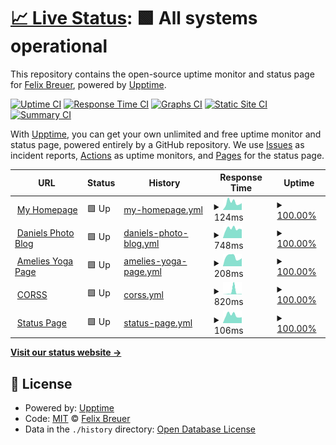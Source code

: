# [📈 Live Status](https://breuer.dev): <!--live status--> **🟩 All systems operational**

This repository contains the open-source uptime monitor and status page for [Felix Breuer](https://breuer.dev), powered by [Upptime](https://github.com/upptime/upptime).

[![Uptime CI](https://github.com/breuerfelix/upptime/workflows/Uptime%20CI/badge.svg)](https://github.com/breuerfelix/upptime/actions?query=workflow%3A%22Uptime+CI%22)
[![Response Time CI](https://github.com/breuerfelix/upptime/workflows/Response%20Time%20CI/badge.svg)](https://github.com/breuerfelix/upptime/actions?query=workflow%3A%22Response+Time+CI%22)
[![Graphs CI](https://github.com/breuerfelix/upptime/workflows/Graphs%20CI/badge.svg)](https://github.com/breuerfelix/upptime/actions?query=workflow%3A%22Graphs+CI%22)
[![Static Site CI](https://github.com/breuerfelix/upptime/workflows/Static%20Site%20CI/badge.svg)](https://github.com/breuerfelix/upptime/actions?query=workflow%3A%22Static+Site+CI%22)
[![Summary CI](https://github.com/breuerfelix/upptime/workflows/Summary%20CI/badge.svg)](https://github.com/breuerfelix/upptime/actions?query=workflow%3A%22Summary+CI%22)

With [Upptime](https://upptime.js.org), you can get your own unlimited and free uptime monitor and status page, powered entirely by a GitHub repository. We use [Issues](https://github.com/breuerfelix/upptime/issues) as incident reports, [Actions](https://github.com/breuerfelix/upptime/actions) as uptime monitors, and [Pages](https://breuer.dev) for the status page.

<!--start: status pages-->
<!-- This summary is generated by Upptime (https://github.com/upptime/upptime) -->
<!-- Do not edit this manually, your changes will be overwritten -->
<!-- prettier-ignore -->
| URL | Status | History | Response Time | Uptime |
| --- | ------ | ------- | ------------- | ------ |
| <img alt="" src="https://icons.duckduckgo.com/ip3/breuer.dev.ico" height="13"> [My Homepage](https://breuer.dev) | 🟩 Up | [my-homepage.yml](https://github.com/breuerfelix/upptime/commits/HEAD/history/my-homepage.yml) | <details><summary><img alt="Response time graph" src="./graphs/my-homepage/response-time-week.png" height="20"> 124ms</summary><br><a href="https://status.breuer.dev/history/my-homepage"><img alt="Response time 116" src="https://img.shields.io/endpoint?url=https%3A%2F%2Fraw.githubusercontent.com%2Fbreuerfelix%2Fupptime%2FHEAD%2Fapi%2Fmy-homepage%2Fresponse-time.json"></a><br><a href="https://status.breuer.dev/history/my-homepage"><img alt="24-hour response time 115" src="https://img.shields.io/endpoint?url=https%3A%2F%2Fraw.githubusercontent.com%2Fbreuerfelix%2Fupptime%2FHEAD%2Fapi%2Fmy-homepage%2Fresponse-time-day.json"></a><br><a href="https://status.breuer.dev/history/my-homepage"><img alt="7-day response time 124" src="https://img.shields.io/endpoint?url=https%3A%2F%2Fraw.githubusercontent.com%2Fbreuerfelix%2Fupptime%2FHEAD%2Fapi%2Fmy-homepage%2Fresponse-time-week.json"></a><br><a href="https://status.breuer.dev/history/my-homepage"><img alt="30-day response time 128" src="https://img.shields.io/endpoint?url=https%3A%2F%2Fraw.githubusercontent.com%2Fbreuerfelix%2Fupptime%2FHEAD%2Fapi%2Fmy-homepage%2Fresponse-time-month.json"></a><br><a href="https://status.breuer.dev/history/my-homepage"><img alt="1-year response time 116" src="https://img.shields.io/endpoint?url=https%3A%2F%2Fraw.githubusercontent.com%2Fbreuerfelix%2Fupptime%2FHEAD%2Fapi%2Fmy-homepage%2Fresponse-time-year.json"></a></details> | <details><summary><a href="https://status.breuer.dev/history/my-homepage">100.00%</a></summary><a href="https://status.breuer.dev/history/my-homepage"><img alt="All-time uptime 100.00%" src="https://img.shields.io/endpoint?url=https%3A%2F%2Fraw.githubusercontent.com%2Fbreuerfelix%2Fupptime%2FHEAD%2Fapi%2Fmy-homepage%2Fuptime.json"></a><br><a href="https://status.breuer.dev/history/my-homepage"><img alt="24-hour uptime 100.00%" src="https://img.shields.io/endpoint?url=https%3A%2F%2Fraw.githubusercontent.com%2Fbreuerfelix%2Fupptime%2FHEAD%2Fapi%2Fmy-homepage%2Fuptime-day.json"></a><br><a href="https://status.breuer.dev/history/my-homepage"><img alt="7-day uptime 100.00%" src="https://img.shields.io/endpoint?url=https%3A%2F%2Fraw.githubusercontent.com%2Fbreuerfelix%2Fupptime%2FHEAD%2Fapi%2Fmy-homepage%2Fuptime-week.json"></a><br><a href="https://status.breuer.dev/history/my-homepage"><img alt="30-day uptime 100.00%" src="https://img.shields.io/endpoint?url=https%3A%2F%2Fraw.githubusercontent.com%2Fbreuerfelix%2Fupptime%2FHEAD%2Fapi%2Fmy-homepage%2Fuptime-month.json"></a><br><a href="https://status.breuer.dev/history/my-homepage"><img alt="1-year uptime 100.00%" src="https://img.shields.io/endpoint?url=https%3A%2F%2Fraw.githubusercontent.com%2Fbreuerfelix%2Fupptime%2FHEAD%2Fapi%2Fmy-homepage%2Fuptime-year.json"></a></details>
| <img alt="" src="https://icons.duckduckgo.com/ip3/danielkueffler.de.ico" height="13"> [Daniels Photo Blog](https://danielkueffler.de) | 🟩 Up | [daniels-photo-blog.yml](https://github.com/breuerfelix/upptime/commits/HEAD/history/daniels-photo-blog.yml) | <details><summary><img alt="Response time graph" src="./graphs/daniels-photo-blog/response-time-week.png" height="20"> 748ms</summary><br><a href="https://status.breuer.dev/history/daniels-photo-blog"><img alt="Response time 729" src="https://img.shields.io/endpoint?url=https%3A%2F%2Fraw.githubusercontent.com%2Fbreuerfelix%2Fupptime%2FHEAD%2Fapi%2Fdaniels-photo-blog%2Fresponse-time.json"></a><br><a href="https://status.breuer.dev/history/daniels-photo-blog"><img alt="24-hour response time 623" src="https://img.shields.io/endpoint?url=https%3A%2F%2Fraw.githubusercontent.com%2Fbreuerfelix%2Fupptime%2FHEAD%2Fapi%2Fdaniels-photo-blog%2Fresponse-time-day.json"></a><br><a href="https://status.breuer.dev/history/daniels-photo-blog"><img alt="7-day response time 748" src="https://img.shields.io/endpoint?url=https%3A%2F%2Fraw.githubusercontent.com%2Fbreuerfelix%2Fupptime%2FHEAD%2Fapi%2Fdaniels-photo-blog%2Fresponse-time-week.json"></a><br><a href="https://status.breuer.dev/history/daniels-photo-blog"><img alt="30-day response time 751" src="https://img.shields.io/endpoint?url=https%3A%2F%2Fraw.githubusercontent.com%2Fbreuerfelix%2Fupptime%2FHEAD%2Fapi%2Fdaniels-photo-blog%2Fresponse-time-month.json"></a><br><a href="https://status.breuer.dev/history/daniels-photo-blog"><img alt="1-year response time 729" src="https://img.shields.io/endpoint?url=https%3A%2F%2Fraw.githubusercontent.com%2Fbreuerfelix%2Fupptime%2FHEAD%2Fapi%2Fdaniels-photo-blog%2Fresponse-time-year.json"></a></details> | <details><summary><a href="https://status.breuer.dev/history/daniels-photo-blog">100.00%</a></summary><a href="https://status.breuer.dev/history/daniels-photo-blog"><img alt="All-time uptime 99.00%" src="https://img.shields.io/endpoint?url=https%3A%2F%2Fraw.githubusercontent.com%2Fbreuerfelix%2Fupptime%2FHEAD%2Fapi%2Fdaniels-photo-blog%2Fuptime.json"></a><br><a href="https://status.breuer.dev/history/daniels-photo-blog"><img alt="24-hour uptime 100.00%" src="https://img.shields.io/endpoint?url=https%3A%2F%2Fraw.githubusercontent.com%2Fbreuerfelix%2Fupptime%2FHEAD%2Fapi%2Fdaniels-photo-blog%2Fuptime-day.json"></a><br><a href="https://status.breuer.dev/history/daniels-photo-blog"><img alt="7-day uptime 100.00%" src="https://img.shields.io/endpoint?url=https%3A%2F%2Fraw.githubusercontent.com%2Fbreuerfelix%2Fupptime%2FHEAD%2Fapi%2Fdaniels-photo-blog%2Fuptime-week.json"></a><br><a href="https://status.breuer.dev/history/daniels-photo-blog"><img alt="30-day uptime 100.00%" src="https://img.shields.io/endpoint?url=https%3A%2F%2Fraw.githubusercontent.com%2Fbreuerfelix%2Fupptime%2FHEAD%2Fapi%2Fdaniels-photo-blog%2Fuptime-month.json"></a><br><a href="https://status.breuer.dev/history/daniels-photo-blog"><img alt="1-year uptime 99.00%" src="https://img.shields.io/endpoint?url=https%3A%2F%2Fraw.githubusercontent.com%2Fbreuerfelix%2Fupptime%2FHEAD%2Fapi%2Fdaniels-photo-blog%2Fuptime-year.json"></a></details>
| <img alt="" src="https://icons.duckduckgo.com/ip3/yoga-amelie.de.ico" height="13"> [Amelies Yoga Page](https://yoga-amelie.de) | 🟩 Up | [amelies-yoga-page.yml](https://github.com/breuerfelix/upptime/commits/HEAD/history/amelies-yoga-page.yml) | <details><summary><img alt="Response time graph" src="./graphs/amelies-yoga-page/response-time-week.png" height="20"> 208ms</summary><br><a href="https://status.breuer.dev/history/amelies-yoga-page"><img alt="Response time 192" src="https://img.shields.io/endpoint?url=https%3A%2F%2Fraw.githubusercontent.com%2Fbreuerfelix%2Fupptime%2FHEAD%2Fapi%2Famelies-yoga-page%2Fresponse-time.json"></a><br><a href="https://status.breuer.dev/history/amelies-yoga-page"><img alt="24-hour response time 140" src="https://img.shields.io/endpoint?url=https%3A%2F%2Fraw.githubusercontent.com%2Fbreuerfelix%2Fupptime%2FHEAD%2Fapi%2Famelies-yoga-page%2Fresponse-time-day.json"></a><br><a href="https://status.breuer.dev/history/amelies-yoga-page"><img alt="7-day response time 208" src="https://img.shields.io/endpoint?url=https%3A%2F%2Fraw.githubusercontent.com%2Fbreuerfelix%2Fupptime%2FHEAD%2Fapi%2Famelies-yoga-page%2Fresponse-time-week.json"></a><br><a href="https://status.breuer.dev/history/amelies-yoga-page"><img alt="30-day response time 215" src="https://img.shields.io/endpoint?url=https%3A%2F%2Fraw.githubusercontent.com%2Fbreuerfelix%2Fupptime%2FHEAD%2Fapi%2Famelies-yoga-page%2Fresponse-time-month.json"></a><br><a href="https://status.breuer.dev/history/amelies-yoga-page"><img alt="1-year response time 192" src="https://img.shields.io/endpoint?url=https%3A%2F%2Fraw.githubusercontent.com%2Fbreuerfelix%2Fupptime%2FHEAD%2Fapi%2Famelies-yoga-page%2Fresponse-time-year.json"></a></details> | <details><summary><a href="https://status.breuer.dev/history/amelies-yoga-page">100.00%</a></summary><a href="https://status.breuer.dev/history/amelies-yoga-page"><img alt="All-time uptime 100.00%" src="https://img.shields.io/endpoint?url=https%3A%2F%2Fraw.githubusercontent.com%2Fbreuerfelix%2Fupptime%2FHEAD%2Fapi%2Famelies-yoga-page%2Fuptime.json"></a><br><a href="https://status.breuer.dev/history/amelies-yoga-page"><img alt="24-hour uptime 100.00%" src="https://img.shields.io/endpoint?url=https%3A%2F%2Fraw.githubusercontent.com%2Fbreuerfelix%2Fupptime%2FHEAD%2Fapi%2Famelies-yoga-page%2Fuptime-day.json"></a><br><a href="https://status.breuer.dev/history/amelies-yoga-page"><img alt="7-day uptime 100.00%" src="https://img.shields.io/endpoint?url=https%3A%2F%2Fraw.githubusercontent.com%2Fbreuerfelix%2Fupptime%2FHEAD%2Fapi%2Famelies-yoga-page%2Fuptime-week.json"></a><br><a href="https://status.breuer.dev/history/amelies-yoga-page"><img alt="30-day uptime 100.00%" src="https://img.shields.io/endpoint?url=https%3A%2F%2Fraw.githubusercontent.com%2Fbreuerfelix%2Fupptime%2FHEAD%2Fapi%2Famelies-yoga-page%2Fuptime-month.json"></a><br><a href="https://status.breuer.dev/history/amelies-yoga-page"><img alt="1-year uptime 100.00%" src="https://img.shields.io/endpoint?url=https%3A%2F%2Fraw.githubusercontent.com%2Fbreuerfelix%2Fupptime%2FHEAD%2Fapi%2Famelies-yoga-page%2Fuptime-year.json"></a></details>
| <img alt="" src="https://icons.duckduckgo.com/ip3/corss.breuer.dev.ico" height="13"> [CORSS](https://corss.breuer.dev) | 🟩 Up | [corss.yml](https://github.com/breuerfelix/upptime/commits/HEAD/history/corss.yml) | <details><summary><img alt="Response time graph" src="./graphs/corss/response-time-week.png" height="20"> 820ms</summary><br><a href="https://status.breuer.dev/history/corss"><img alt="Response time 264" src="https://img.shields.io/endpoint?url=https%3A%2F%2Fraw.githubusercontent.com%2Fbreuerfelix%2Fupptime%2FHEAD%2Fapi%2Fcorss%2Fresponse-time.json"></a><br><a href="https://status.breuer.dev/history/corss"><img alt="24-hour response time 68" src="https://img.shields.io/endpoint?url=https%3A%2F%2Fraw.githubusercontent.com%2Fbreuerfelix%2Fupptime%2FHEAD%2Fapi%2Fcorss%2Fresponse-time-day.json"></a><br><a href="https://status.breuer.dev/history/corss"><img alt="7-day response time 820" src="https://img.shields.io/endpoint?url=https%3A%2F%2Fraw.githubusercontent.com%2Fbreuerfelix%2Fupptime%2FHEAD%2Fapi%2Fcorss%2Fresponse-time-week.json"></a><br><a href="https://status.breuer.dev/history/corss"><img alt="30-day response time 302" src="https://img.shields.io/endpoint?url=https%3A%2F%2Fraw.githubusercontent.com%2Fbreuerfelix%2Fupptime%2FHEAD%2Fapi%2Fcorss%2Fresponse-time-month.json"></a><br><a href="https://status.breuer.dev/history/corss"><img alt="1-year response time 264" src="https://img.shields.io/endpoint?url=https%3A%2F%2Fraw.githubusercontent.com%2Fbreuerfelix%2Fupptime%2FHEAD%2Fapi%2Fcorss%2Fresponse-time-year.json"></a></details> | <details><summary><a href="https://status.breuer.dev/history/corss">100.00%</a></summary><a href="https://status.breuer.dev/history/corss"><img alt="All-time uptime 100.00%" src="https://img.shields.io/endpoint?url=https%3A%2F%2Fraw.githubusercontent.com%2Fbreuerfelix%2Fupptime%2FHEAD%2Fapi%2Fcorss%2Fuptime.json"></a><br><a href="https://status.breuer.dev/history/corss"><img alt="24-hour uptime 100.00%" src="https://img.shields.io/endpoint?url=https%3A%2F%2Fraw.githubusercontent.com%2Fbreuerfelix%2Fupptime%2FHEAD%2Fapi%2Fcorss%2Fuptime-day.json"></a><br><a href="https://status.breuer.dev/history/corss"><img alt="7-day uptime 100.00%" src="https://img.shields.io/endpoint?url=https%3A%2F%2Fraw.githubusercontent.com%2Fbreuerfelix%2Fupptime%2FHEAD%2Fapi%2Fcorss%2Fuptime-week.json"></a><br><a href="https://status.breuer.dev/history/corss"><img alt="30-day uptime 100.00%" src="https://img.shields.io/endpoint?url=https%3A%2F%2Fraw.githubusercontent.com%2Fbreuerfelix%2Fupptime%2FHEAD%2Fapi%2Fcorss%2Fuptime-month.json"></a><br><a href="https://status.breuer.dev/history/corss"><img alt="1-year uptime 100.00%" src="https://img.shields.io/endpoint?url=https%3A%2F%2Fraw.githubusercontent.com%2Fbreuerfelix%2Fupptime%2FHEAD%2Fapi%2Fcorss%2Fuptime-year.json"></a></details>
| <img alt="" src="https://icons.duckduckgo.com/ip3/status.breuer.dev.ico" height="13"> [Status Page](https://status.breuer.dev) | 🟩 Up | [status-page.yml](https://github.com/breuerfelix/upptime/commits/HEAD/history/status-page.yml) | <details><summary><img alt="Response time graph" src="./graphs/status-page/response-time-week.png" height="20"> 106ms</summary><br><a href="https://status.breuer.dev/history/status-page"><img alt="Response time 122" src="https://img.shields.io/endpoint?url=https%3A%2F%2Fraw.githubusercontent.com%2Fbreuerfelix%2Fupptime%2FHEAD%2Fapi%2Fstatus-page%2Fresponse-time.json"></a><br><a href="https://status.breuer.dev/history/status-page"><img alt="24-hour response time 66" src="https://img.shields.io/endpoint?url=https%3A%2F%2Fraw.githubusercontent.com%2Fbreuerfelix%2Fupptime%2FHEAD%2Fapi%2Fstatus-page%2Fresponse-time-day.json"></a><br><a href="https://status.breuer.dev/history/status-page"><img alt="7-day response time 106" src="https://img.shields.io/endpoint?url=https%3A%2F%2Fraw.githubusercontent.com%2Fbreuerfelix%2Fupptime%2FHEAD%2Fapi%2Fstatus-page%2Fresponse-time-week.json"></a><br><a href="https://status.breuer.dev/history/status-page"><img alt="30-day response time 131" src="https://img.shields.io/endpoint?url=https%3A%2F%2Fraw.githubusercontent.com%2Fbreuerfelix%2Fupptime%2FHEAD%2Fapi%2Fstatus-page%2Fresponse-time-month.json"></a><br><a href="https://status.breuer.dev/history/status-page"><img alt="1-year response time 122" src="https://img.shields.io/endpoint?url=https%3A%2F%2Fraw.githubusercontent.com%2Fbreuerfelix%2Fupptime%2FHEAD%2Fapi%2Fstatus-page%2Fresponse-time-year.json"></a></details> | <details><summary><a href="https://status.breuer.dev/history/status-page">100.00%</a></summary><a href="https://status.breuer.dev/history/status-page"><img alt="All-time uptime 100.00%" src="https://img.shields.io/endpoint?url=https%3A%2F%2Fraw.githubusercontent.com%2Fbreuerfelix%2Fupptime%2FHEAD%2Fapi%2Fstatus-page%2Fuptime.json"></a><br><a href="https://status.breuer.dev/history/status-page"><img alt="24-hour uptime 100.00%" src="https://img.shields.io/endpoint?url=https%3A%2F%2Fraw.githubusercontent.com%2Fbreuerfelix%2Fupptime%2FHEAD%2Fapi%2Fstatus-page%2Fuptime-day.json"></a><br><a href="https://status.breuer.dev/history/status-page"><img alt="7-day uptime 100.00%" src="https://img.shields.io/endpoint?url=https%3A%2F%2Fraw.githubusercontent.com%2Fbreuerfelix%2Fupptime%2FHEAD%2Fapi%2Fstatus-page%2Fuptime-week.json"></a><br><a href="https://status.breuer.dev/history/status-page"><img alt="30-day uptime 100.00%" src="https://img.shields.io/endpoint?url=https%3A%2F%2Fraw.githubusercontent.com%2Fbreuerfelix%2Fupptime%2FHEAD%2Fapi%2Fstatus-page%2Fuptime-month.json"></a><br><a href="https://status.breuer.dev/history/status-page"><img alt="1-year uptime 100.00%" src="https://img.shields.io/endpoint?url=https%3A%2F%2Fraw.githubusercontent.com%2Fbreuerfelix%2Fupptime%2FHEAD%2Fapi%2Fstatus-page%2Fuptime-year.json"></a></details>

<!--end: status pages-->

[**Visit our status website →**](https://breuer.dev)

## 📄 License

- Powered by: [Upptime](https://github.com/upptime/upptime)
- Code: [MIT](./LICENSE) © [Felix Breuer](https://breuer.dev)
- Data in the `./history` directory: [Open Database License](https://opendatacommons.org/licenses/odbl/1-0/)
